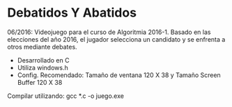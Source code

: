 # Debatidos Y Abatidos
06/2016:
Videojuego para el curso de Algoritmia 2016-1. Basado en las elecciones del año 2016, el jugador selecciona un candidato y se enfrenta a otros mediante debates.
- Desarrollado en C
- Utiliza windows.h
- Config. Recomendado: Tamaño de ventana 120 X 38 y Tamaño Screen Buffer 120 X 38

Compilar utilizando: gcc *.c -o juego.exe
